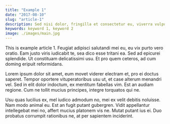 ```yaml
---
title: "Example 1"
date: "2017-08-10"
slug: "article-1"
description: Sed nisi dolor, fringilla et consectetur eu, viverra vulputate felis. Ut est ex, ornare vitae dictum quis, egestas et est. Nam rhoncus purus eu justo feugiat, a venenatis enim ultricies. Mauris tristique elementum leo a viverra. Ut placerat, ex nec vestibulum iaculis, nibh ante sollicitudin elit, non aliquet nunc neque ac sapien. Aenean iaculis vulputate facilisis. Suspendisse elit purus, iaculis.
keywords: keyword 1, keyword 2
image: ./images/main.jpg
---
```


This is example article 1. Feugiat adipisci salutandi mei eu, eu vix purto vero
oratio. Eam justo viris iudicabit te, sea dico esse tritani ea. Sed ad epicurei
splendide. Ut constituam delicatissimi usu. Et pro quem ceteros, ad cum doming
eripuit reformidans.

Lorem ipsum dolor sit amet, eum movet viderer electram et, pro ei doctus
saperet. Tempor oportere vituperatoribus usu ut, et case alterum menandri vel.
Sed in elit dolor indoctum, ex mentitum fabellas vim. Est an audiam regione. Cum
ne tollit mucius principes, integre torquatos qui ne.

<!-- end -->

Usu quas lucilius ex, mel iudico admodum no, mei ex velit debitis noluisse. Nam
modo animal eu. Est an fugit putant gubergren. Vidit appellantur intellegebat
mei no, affert mucius platonem vis ne. Mutat putant ius ei. Duo probatus
corrumpit rationibus ne, at per sapientem inciderint.
